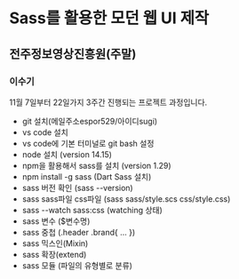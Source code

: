 # Sass를 활용한 모던 웹 UI 제작
## 전주정보영상진흥원(주말)
### 이수기

11월 7일부터 22일가지 3주간 진행되는 프로젝트 과정입니다.

- git 설치(메일주소espor529/아이디sugi)
- vs code 설치
- vs code에 기본 터미널로 git bash 설정
- node 설치 (version 14.15)
- npm을 활용해서 sass를 설치 (version 1.29)
- npm install -g sass (Dart Sass 설치)
- sass 버전 확인 (sass --version)
- sass sass파일 css파일 (sass sass/style.scs css/style.css)
- sass --watch sass:css (watching 상태)
- sass 변수 ($변수명)
- sass 중첩 (.header .brand{ ... })
- sass 믹스인(Mixin)
- sass 확장(extend)
- sass 모듈 (파일의 유형별로 분류)
